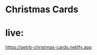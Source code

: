 # Christmas Cards

# live:

<a href="https://petrb-christmas-cards.netlify.app" target="_blank">https://petrb-christmas-cards.netlify.app</a>
